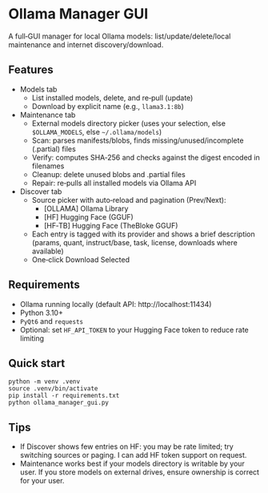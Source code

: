 # Ollama Manager GUI

A full‑GUI manager for local Ollama models: list/update/delete/local maintenance and internet discovery/download.

## Features
- Models tab
  - List installed models, delete, and re‑pull (update)
  - Download by explicit name (e.g., `llama3.1:8b`)
- Maintenance tab
  - External models directory picker (uses your selection, else `$OLLAMA_MODELS`, else `~/.ollama/models`)
  - Scan: parses manifests/blobs, finds missing/unused/incomplete (.partial) files
  - Verify: computes SHA‑256 and checks against the digest encoded in filenames
  - Cleanup: delete unused blobs and .partial files
  - Repair: re‑pulls all installed models via Ollama API
- Discover tab
  - Source picker with auto‑reload and pagination (Prev/Next):
    - [OLLAMA] Ollama Library
    - [HF] Hugging Face (GGUF)
    - [HF‑TB] Hugging Face (TheBloke GGUF)
  - Each entry is tagged with its provider and shows a brief description (params, quant, instruct/base, task, license, downloads where available)
  - One‑click Download Selected

## Requirements
- Ollama running locally (default API: http://localhost:11434)
- Python 3.10+
- `PyQt6` and `requests`
- Optional: set `HF_API_TOKEN` to your Hugging Face token to reduce rate limiting

## Quick start
```
python -m venv .venv
source .venv/bin/activate
pip install -r requirements.txt
python ollama_manager_gui.py
```

## Tips
- If Discover shows few entries on HF: you may be rate limited; try switching sources or paging. I can add HF token support on request.
- Maintenance works best if your models directory is writable by your user. If you store models on external drives, ensure ownership is correct for your user.
